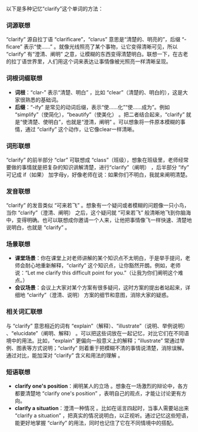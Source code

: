 以下是多种记忆“clarify”这个单词的方法：

### 词源联想
“clarify” 源自拉丁语 “clarificare”，“clarus” 意思是“清楚的、明亮的”，后缀 “-ficare” 表示“使……” 。就像光线照亮了某个事物，让它变得清晰可见，所以 “clarify” 有“澄清、阐明” 之意，让模糊的东西变得清楚明白。联想一下，在古老的拉丁语世界里，人们用这个词来表达让事情像被光照亮一样清晰呈现。 

### 词根词缀联想
- **词根**：“clar-” 表示“清楚、明白” ，比如 “clear”（清楚的、明白的），这是大家很熟悉的基础词。
- **后缀**：“-ify” 是常见的动词后缀，表示“使……化”“使……成为”。例如 “simplify”（使简化），“beautify”（使美化） 。把二者结合起来，“clarify” 就是“使清楚、使明白”，也就是“澄清，阐明” 。可以想象将一件原本模糊的事情，通过 “clarify” 这个动作，让它像clear一样清晰。

### 词形联想
“clarify” 的前半部分 “clar” 可联想成 “class”（班级），想象在班级里，老师经常要做的事情就是把复杂的知识讲解清楚，进行“clarify”（阐明） ，后半部分 “ify” 可记成 if（如果） 加字母y，好像老师在说：如果你们不明白，我就来阐明清楚。 

### 发音联想
“clarify” 的发音类似 “可来若飞” 。想象有一个疑问或者模糊的问题像一只小鸟，当你 “clarify”（澄清、阐明） 之后，这个疑问就 “可来若飞” 般清晰地飞到你脑海中，变得明确。也可以联想成你邀请一个人来，让他把事情像飞一样快速、清楚地说明白，也就是 “clarify” 。 

### 场景联想
- **课堂场景**：你在课堂上对老师讲解的某个知识点不太明白，于是举手提问，老师会耐心地重新解释，“clarify” 这个知识点，让你豁然开朗。例如，老师说：“Let me clarify this difficult point for you.”（让我为你们阐明这个难点。） 
- **会议场景**：会议上大家对某个方案有很多疑问，这时方案的提出者站起来，详细地 “clarify”（澄清、说明） 方案的细节和意图，消除大家的疑惑。 

### 相关词汇联想
与 “clarify” 意思相近的词有 “explain”（解释）、“illustrate”（说明、举例说明） 、“elucidate”（阐明、解释） 。可以把这些词放在一起记忆，对比它们在不同语境中的用法。比如，“explain” 更偏向一般意义上的解释；“illustrate” 常通过举例、图表等方式说明；“clarify” 则着重于把模糊不清的事情说清楚，消除误解。通过对比，能加深对 “clarify” 含义和用法的理解 。 

### 短语联想
- **clarify one's position**：阐明某人的立场 。想象在一场激烈的辩论中，各方都要清楚地 “clarify one's position” ，表明自己的观点，才能让讨论更有方向。 
- **clarify a situation**：澄清一种情况 。比如在谣言四起时，当事人需要站出来 “clarify a situation” ，把真实的情况说明白，以正视听。通过记忆这些短语，能更好地掌握 “clarify” 的用法，同时也记住了它在不同情境中的搭配。 